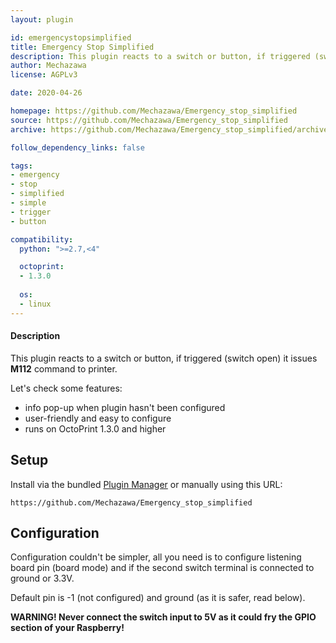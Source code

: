 ```yaml
---
layout: plugin

id: emergencystopsimplified
title: Emergency Stop Simplified
description: This plugin reacts to a switch or button, if triggered (switch open) it issues M112 command to printer.
author: Mechazawa
license: AGPLv3

date: 2020-04-26

homepage: https://github.com/Mechazawa/Emergency_stop_simplified
source: https://github.com/Mechazawa/Emergency_stop_simplified
archive: https://github.com/Mechazawa/Emergency_stop_simplified/archive/master.zip

follow_dependency_links: false

tags:
- emergency
- stop
- simplified
- simple
- trigger
- button

compatibility:
  python: ">=2.7,<4"

  octoprint:
  - 1.3.0
 
  os:
  - linux
---
```


#### Description

This plugin reacts to a switch or button, if triggered (switch open) it issues **M112** command to printer.

Let's check some features:
* info pop-up when plugin hasn't been configured
* user-friendly and easy to configure
* runs on OctoPrint 1.3.0 and higher

## Setup

Install via the bundled [Plugin Manager](https://docs.octoprint.org/en/master/bundledplugins/pluginmanager.html)
or manually using this URL:

    https://github.com/Mechazawa/Emergency_stop_simplified

## Configuration

Configuration couldn't be simpler, all you need is to configure listening board pin (board mode) and if the second switch terminal is connected to ground or 3.3V.

Default pin is -1 (not configured) and ground (as it is safer, read below).

**WARNING! Never connect the switch input to 5V as it could fry the GPIO section of your Raspberry!**
